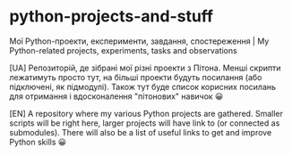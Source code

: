 # python-projects-and-stuff
Мої Python-проекти, експерименти, завдання, спостереження | My Python-related projects, experiments, tasks and observations

[UA] Репозиторій, де зібрані мої різні проекти з Пітона. 
Менші скрипти лежатимуть просто тут, на більші проекти будуть посилання (або підключені, як підмодулі).
Також тут буде список корисних посилань для отримання і вдосконалення "пітонових" навичок 😀

[EN] A repository where my various Python projects are gathered.
Smaller scripts will be right here, larger projects will have link to (or connected as submodules).
There will also be a list of useful links to get and improve Python skills 😀
